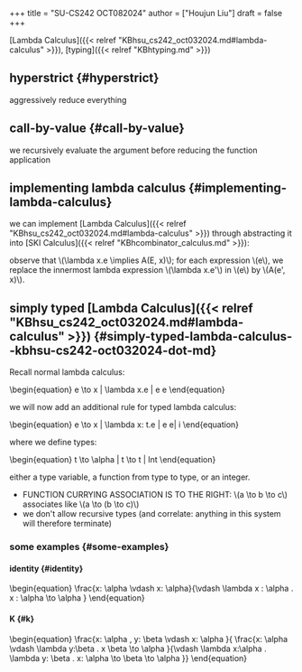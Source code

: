 +++
title = "SU-CS242 OCT082024"
author = ["Houjun Liu"]
draft = false
+++

[Lambda Calculus]({{< relref "KBhsu_cs242_oct032024.md#lambda-calculus" >}}), [typing]({{< relref "KBhtyping.md" >}})


## hyperstrict {#hyperstrict}

aggressively reduce everything


## call-by-value {#call-by-value}

we recursively evaluate the argument before reducing the function application


## implementing lambda calculus {#implementing-lambda-calculus}

we can implement [Lambda Calculus]({{< relref "KBhsu_cs242_oct032024.md#lambda-calculus" >}}) through abstracting it into [SKI Calculus]({{< relref "KBhcombinator_calculus.md" >}}):

observe that \\(\lambda x.e \implies A(E, x)\\); for each expression \\(e\\), we replace the innermost lambda expression \\(\lambda x.e'\\) in \\(e\\) by \\(A(e', x)\\).


## simply typed [Lambda Calculus]({{< relref "KBhsu_cs242_oct032024.md#lambda-calculus" >}}) {#simply-typed-lambda-calculus--kbhsu-cs242-oct032024-dot-md}

Recall normal lambda calculus:

\begin{equation}
e \to x | \lambda x.e | e e
\end{equation}

we will now add an additional rule for typed lambda calculus:

\begin{equation}
e \to x | \lambda x: t.e | e e| i
\end{equation}

where we define types:

\begin{equation}
t \to \alpha | t \to t | Int
\end{equation}

either a type variable, a function from type to type, or an integer.

-   FUNCTION CURRYING ASSOCIATION IS TO THE RIGHT: \\(a \to b \to c\\) associates like \\(a \to (b \to c)\\)
-   we don't allow recursive types (and correlate: anything in this system will therefore terminate)


### some examples {#some-examples}


#### identity {#identity}

\begin{equation}
\frac{x: \alpha  \vdash  x: \alpha}{\vdash  \lambda x : \alpha . x : \alpha \to \alpha }
\end{equation}


#### K {#k}

\begin{equation}
\frac{x: \alpha , y: \beta \vdash x: \alpha }{ \frac{x: \alpha \vdash \lambda y:\beta  . x \beta  \to  \alpha }{\vdash  \lambda x:\alpha . \lambda y: \beta . x: \alpha  \to \beta \to \alpha }}
\end{equation}
